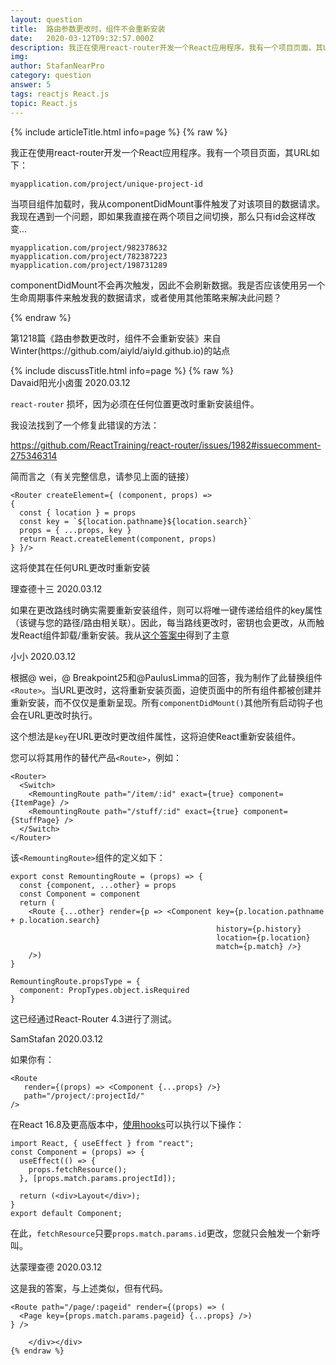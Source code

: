 ```yaml
---
layout: question
title:  路由参数更改时，组件不会重新安装
date:   2020-03-12T09:32:57.000Z
description: 我正在使用react-router开发一个React应用程序。我有一个项目页面，其URL如下：myapplication.com/project/un...
img: 
author: StafanNearPro
category: question
answer: 5
tags: reactjs React.js
topic: React.js
---
```

<div class="article-root">
  <div class="article">
    {% include articleTitle.html info=page %}
    {% raw %}
    <div class="article-content"><p><font style="vertical-align: inherit;"><font style="vertical-align: inherit;">我正在使用react-router开发一个React应用程序。</font><font style="vertical-align: inherit;">我有一个项目页面，其URL如下：</font></font></p>

<pre><code>myapplication.com/project/unique-project-id
</code></pre>

<p><font style="vertical-align: inherit;"><font style="vertical-align: inherit;">当项目组件加载时，我从componentDidMount事件触发了对该项目的数据请求。</font><font style="vertical-align: inherit;">我现在遇到一个问题，即如果我直接在两个项目之间切换，那么只有id会这样改变...</font></font></p>

<pre><code>myapplication.com/project/982378632<font></font>
myapplication.com/project/782387223<font></font>
myapplication.com/project/198731289<font></font>
</code></pre>

<p><font style="vertical-align: inherit;"><font style="vertical-align: inherit;">componentDidMount不会再次触发，因此不会刷新数据。</font><font style="vertical-align: inherit;">我是否应该使用另一个生命周期事件来触发我的数据请求，或者使用其他策略来解决此问题？</font></font></p></div>
    {% endraw %}
  </div>
  <p class="winter_mark">第1218篇《路由参数更改时，组件不会重新安装》来自Winter(https://github.com/aiyld/aiyld.github.io)的站点</p>
  <div class="discuss-wrapper">
    {% include discussTitle.html info=page %}
    {% raw %}
    <div class="discuss-item">
        <div class="discuss-parent">
          <div class="discuss-meta">
            <span class="discuss-user">Davaid阳光小卤蛋</span>
            <span class="discuss-time">2020.03.12</span>
          </div>
          <div class="discuss-comment"><p><code>react-router</code><font style="vertical-align: inherit;"><font style="vertical-align: inherit;"> 损坏，因为必须在任何位置更改时重新安装组件。</font></font></p>

<p><font style="vertical-align: inherit;"><font style="vertical-align: inherit;">我设法找到了一个修复此错误的方法：</font></font></p>

<p><a href="https://github.com/ReactTraining/react-router/issues/1982#issuecomment-275346314" rel="nofollow noreferrer"><font style="vertical-align: inherit;"><font style="vertical-align: inherit;">https://github.com/ReactTraining/react-router/issues/1982#issuecomment-275346314</font></font></a></p>

<p><font style="vertical-align: inherit;"><font style="vertical-align: inherit;">简而言之（有关完整信息，请参见上面的链接）</font></font></p>

<pre><code>&lt;Router createElement={ (component, props) =&gt;<font></font>
{<font></font>
  const { location } = props<font></font>
  const key = `${location.pathname}${location.search}`<font></font>
  props = { ...props, key }<font></font>
  return React.createElement(component, props)<font></font>
} }/&gt;<font></font>
</code></pre>

<p><font style="vertical-align: inherit;"><font style="vertical-align: inherit;">这将使其在任何URL更改时重新安装</font></font></p></div>
        </div></div><div class="discuss-item">
        <div class="discuss-parent">
          <div class="discuss-meta">
            <span class="discuss-user">理查德十三</span>
            <span class="discuss-time">2020.03.12</span>
          </div>
          <div class="discuss-comment"><p><font style="vertical-align: inherit;"><font style="vertical-align: inherit;">如果在更改路线时确实需要重新安装组件，则可以将唯一键传递给组件的key属性（该键与您的路径/路由相关联）。</font><font style="vertical-align: inherit;">因此，每当路线更改时，密钥也会更改，从而触发React组件卸载/重新安装。</font><font style="vertical-align: inherit;">我从</font><a href="https://stackoverflow.com/questions/31813512/is-it-possible-to-only-remount-only-the-new-child-components-on-react-router-tra#answer-31816415"><font style="vertical-align: inherit;">这个答案中</font></a><font style="vertical-align: inherit;">得到了主意</font></font><a href="https://stackoverflow.com/questions/31813512/is-it-possible-to-only-remount-only-the-new-child-components-on-react-router-tra#answer-31816415"><font style="vertical-align: inherit;"></font></a></p></div>
        </div></div><div class="discuss-item">
        <div class="discuss-parent">
          <div class="discuss-meta">
            <span class="discuss-user">小小</span>
            <span class="discuss-time">2020.03.12</span>
          </div>
          <div class="discuss-comment"><p><font style="vertical-align: inherit;"><font style="vertical-align: inherit;">根据@ wei，@ Breakpoint25和@PaulusLimma的回答，我为制作了此替换组件</font></font><code>&lt;Route&gt;</code><font style="vertical-align: inherit;"><font style="vertical-align: inherit;">。</font><font style="vertical-align: inherit;">当URL更改时，这将重新安装页面，迫使页面中的所有组件都被创建并重新安装，而不仅仅是重新呈现。</font><font style="vertical-align: inherit;">所有</font></font><code>componentDidMount()</code><font style="vertical-align: inherit;"><font style="vertical-align: inherit;">其他所有启动钩子也会在URL更改时执行。</font></font></p>

<p><font style="vertical-align: inherit;"><font style="vertical-align: inherit;">这个想法是</font></font><code>key</code><font style="vertical-align: inherit;"><font style="vertical-align: inherit;">在URL更改时</font><font style="vertical-align: inherit;">更改组件</font><font style="vertical-align: inherit;">属性，这将迫使React重新安装组件。</font></font></p>

<p><font style="vertical-align: inherit;"><font style="vertical-align: inherit;">您可以将其用作的替代产品</font></font><code>&lt;Route&gt;</code><font style="vertical-align: inherit;"><font style="vertical-align: inherit;">，例如：</font></font></p>

<pre><code>&lt;Router&gt;<font></font>
  &lt;Switch&gt;<font></font>
    &lt;RemountingRoute path="/item/:id" exact={true} component={ItemPage} /&gt;<font></font>
    &lt;RemountingRoute path="/stuff/:id" exact={true} component={StuffPage} /&gt;<font></font>
  &lt;/Switch&gt;<font></font>
&lt;/Router&gt;<font></font>
</code></pre>

<p><font style="vertical-align: inherit;"><font style="vertical-align: inherit;">该</font></font><code>&lt;RemountingRoute&gt;</code><font style="vertical-align: inherit;"><font style="vertical-align: inherit;">组件的定义如下：</font></font></p>

<pre><code>export const RemountingRoute = (props) =&gt; {<font></font>
  const {component, ...other} = props<font></font>
  const Component = component<font></font>
  return (<font></font>
    &lt;Route {...other} render={p =&gt; &lt;Component key={p.location.pathname + p.location.search}<font></font>
                                              history={p.history}<font></font>
                                              location={p.location}<font></font>
                                              match={p.match} /&gt;}<font></font>
    /&gt;)<font></font>
}<font></font>
<font></font>
RemountingRoute.propsType = {<font></font>
  component: PropTypes.object.isRequired<font></font>
}<font></font>
</code></pre>

<p><font style="vertical-align: inherit;"><font style="vertical-align: inherit;">这已经通过React-Router 4.3进行了测试。</font></font></p></div>
        </div></div><div class="discuss-item">
        <div class="discuss-parent">
          <div class="discuss-meta">
            <span class="discuss-user">SamStafan</span>
            <span class="discuss-time">2020.03.12</span>
          </div>
          <div class="discuss-comment"><p><font style="vertical-align: inherit;"><font style="vertical-align: inherit;">如果你有：</font></font></p>

<pre><code>&lt;Route<font></font>
   render={(props) =&gt; &lt;Component {...props} /&gt;}<font></font>
   path="/project/:projectId/"<font></font>
/&gt;<font></font>
</code></pre>

<p><font style="vertical-align: inherit;"><font style="vertical-align: inherit;">在React 16.8及更高版本中，</font></font><a href="https://reactjs.org/docs/hooks-intro.html" rel="noreferrer"><font style="vertical-align: inherit;"><font style="vertical-align: inherit;">使用hooks</font></font></a><font style="vertical-align: inherit;"><font style="vertical-align: inherit;">可以执行以下操作：</font></font></p>

<pre><code>import React, { useEffect } from "react";<font></font>
const Component = (props) =&gt; {<font></font>
  useEffect(() =&gt; {<font></font>
    props.fetchResource();<font></font>
  }, [props.match.params.projectId]);<font></font>
<font></font>
  return (&lt;div&gt;Layout&lt;/div&gt;);<font></font>
}<font></font>
export default Component;<font></font>
</code></pre>

<p><font style="vertical-align: inherit;"><font style="vertical-align: inherit;">在此，</font></font><code>fetchResource</code><font style="vertical-align: inherit;"><font style="vertical-align: inherit;">只要</font></font><code>props.match.params.id</code><font style="vertical-align: inherit;"><font style="vertical-align: inherit;">更改</font><font style="vertical-align: inherit;">，您就只会触发一个新</font><font style="vertical-align: inherit;">呼叫</font><font style="vertical-align: inherit;">。</font></font></p></div>
        </div></div><div class="discuss-item">
        <div class="discuss-parent">
          <div class="discuss-meta">
            <span class="discuss-user">达蒙理查德</span>
            <span class="discuss-time">2020.03.12</span>
          </div>
          <div class="discuss-comment"><p><font style="vertical-align: inherit;"><font style="vertical-align: inherit;">这是我的答案，与上述类似，但有代码。</font></font></p>

<pre><code>&lt;Route path="/page/:pageid" render={(props) =&gt; (<font></font>
  &lt;Page key={props.match.params.pageid} {...props} /&gt;)<font></font>
} /&gt;<font></font>
</code></pre></div>
        </div></div>
    {% endraw %}
  </div>
<div>
